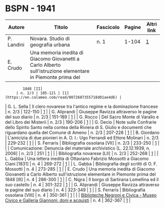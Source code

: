 # BSPN - 1941

| Autore     | Titolo                                                                                                     | Fascicolo | Pagine | Altri link                                             |
|------------|------------------------------------------------------------------------------------------------------------|-----------|--------|--------------------------------------------------------|
| P. Landini | Novara. Studio di geografia urbana                                                                         | n. 1      | 1-104  | [1](https://en.calameo.com/read/007260735f36447b4b9c8) |
| E. Crudo   | Una memoria inedita di Giacomo Giovanetti a Carlo Alberto sull'istruzione elementare in Piemonte prima del 

            1848 [II]
         | n. 2/3 | 105-121 | [1](https://en.calameo.com/read/0072607355718d01ae4d6) |

| G. L. Sella | Il clero novarese tra l'antico regime e la dominazione francese | n. 2/3 | 122-150 | [1](https://en.calameo.com/read/0072607355718d01ae4d6) |
| G. Aliprandi | Giuseppe Ravizza attraverso le pagine del suo diario | n. 2/3 | 151-189 | [1](https://en.calameo.com/read/0072607355718d01ae4d6) |
| G. Rocco | Del Sacro Monte di Varallo e del Libro dei Misterii | n. 2/3 | 190-206 | [1](https://en.calameo.com/read/0072607355718d01ae4d6) |
| G. Decio | Note sulle Confrarie dello Spirito Santo nella contea della Riviera di S. Giulio e documenti che riguardano
quella del Comune di Ameno
| n. 2/3 | 207-228 | [1](https://en.calameo.com/read/0072607355718d01ae4d6) |
| B. Giordano | L'amicizia di due pionieri in A. O. I.: Ugo Ferrandi ed Ettore Molinari | n. 2/3 | 229-232 | [1](https://en.calameo.com/read/0072607355718d01ae4d6) |
| S. Ferraris | Bibliografia ossolana [VII] | n. 2/3 | 233-250 | [1](https://en.calameo.com/read/0072607355718d01ae4d6) |
| | Comunicazione: Denuncia del materiale archivistico [L. 22.12.1939, n. 2006] | n. 2/3 | 251 | [1](https://en.calameo.com/read/0072607355718d01ae4d6) |
| | Bibliografia novarese [LII] | n. 2/3 | 252-268 | [1](https://en.calameo.com/read/0072607355718d01ae4d6) |
| L. Gabba | Una lettera inedita di Ottaviano Fabrizio Mossotti a Giacomo Ciani [1831] | n. 4 | 269-272 | [1](https://en.calameo.com/read/007260735f14f49a9e263) |
| L. Gabba | Bibliografia degli scritti di O. F. Mossotti | n. 4 | 273-285 | [1](https://en.calameo.com/read/007260735f14f49a9e263) |
| E. Crudo | Una memoria inedita di Giacomo Giovanetti a Carlo Alberto sull'istruzione elementare in Piemonte prima del
1848 [III]
| n. 4 | 286-300 | [1](https://en.calameo.com/read/007260735f14f49a9e263) |
| C. Nigra | Il borgo di Sartirana Lomellina ed il suo castello | n. 4 | 301-322 | [1](https://en.calameo.com/read/007260735f14f49a9e263) |
| G. Aliprandi | Giuseppe Ravizza attraverso le pagine del suo diario | n. 4 | 323-349 | [1](https://en.calameo.com/read/007260735f14f49a9e263) |
| S. Ferraris | Bibliografia ossolana [VIII] | n. 4 | 350-361 | [1](https://en.calameo.com/read/007260735f14f49a9e263) |
| | [Biblioteche Negroni e Civica - Museo Civico e
Galleria Giannoni: doni e acquisti](http://www.ssno.it/BSPNo/bspn_not41.html#414) | n. 4 | 362-367 | [1](https://en.calameo.com/read/007260735f14f49a9e263) |
